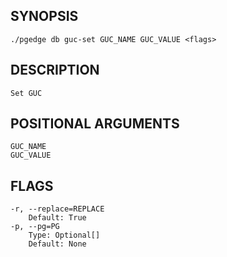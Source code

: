 ## SYNOPSIS
    ./pgedge db guc-set GUC_NAME GUC_VALUE <flags>
 
## DESCRIPTION
    Set GUC
 
## POSITIONAL ARGUMENTS
    GUC_NAME
    GUC_VALUE
 
## FLAGS
    -r, --replace=REPLACE
        Default: True
    -p, --pg=PG
        Type: Optional[]
        Default: None

